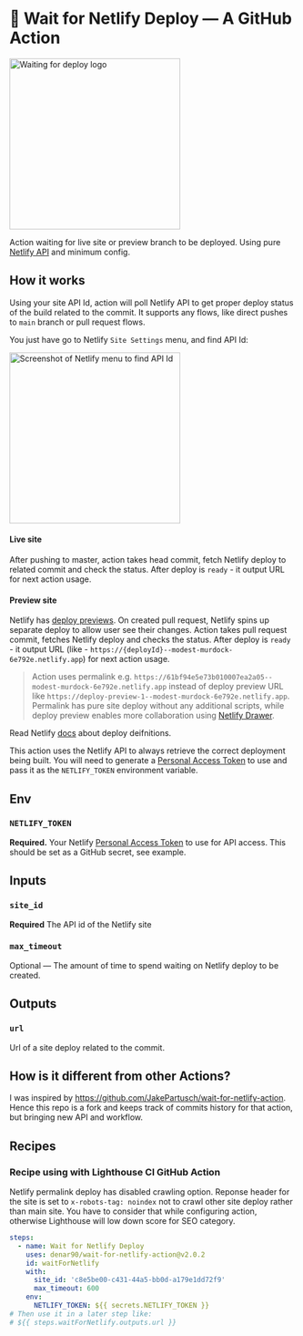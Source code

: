 # 🐢 Wait for Netlify Deploy — A GitHub Action

<img alt="Waiting for deploy logo" title="Waiting for deploy logo" width="300" src="https://user-images.githubusercontent.com/6231516/145876778-d6c79fff-4cb9-42f1-bb73-08ed33b06ba8.png"/>

Action waiting for live site or preview branch to be deployed.
Using pure [Netlify API](https://docs.netlify.com/api/get-started/) and minimum config.

## How it works

Using your site API Id, action will poll Netlify API to get proper deploy status of the build related to the commit.
It supports any flows, like direct pushes to `main` branch or pull request flows.

You just have go to Netlify `Site Settings` menu, and find API Id:

<img alt="Screenshot of Netlify menu to find API Id" title="Screenshot of Netlify menu to find API Id" width="300" src="https://user-images.githubusercontent.com/6231516/145878940-5261aa63-181d-4459-9a5f-3ecd8cfdc3c9.png"/>

#### Live site

After pushing to master, action takes head commit, fetch Netlify deploy to related commit and check the status. After deploy is `ready` - it output URL for next action usage.

#### Preview site

Netlify has [deploy previews](https://docs.netlify.com/site-deploys/deploy-previews/). On created pull request, Netlify spins up separate deploy to allow user see their changes. Action takes pull request commit, fetches Netlify deploy and checks the status. After deploy is `ready` - it output URL (like - `https://{deployId}--modest-murdock-6e792e.netlify.app`) for next action usage.

> Action uses permalink e.g. `https://61bf94e5e73b010007ea2a05--modest-murdock-6e792e.netlify.app` instead of deploy preview URL like `https://deploy-preview-1--modest-murdock-6e792e.netlify.app`.
> Permalink has pure site deploy without any additional scripts, while deploy preview enables more collaboration using [Netlify Drawer](https://docs.netlify.com/site-deploys/deploy-previews/#collaborative-deploy-previews).

Read Netlify [docs](https://docs.netlify.com/site-deploys/overview/#definitions) about deploy deifnitions.

This action uses the Netlify API to always retrieve the correct deployment being built. You will need to generate a [Personal Access Token](https://app.netlify.com/user/applications/personal) to use and pass it as the `NETLIFY_TOKEN` environment variable.

## Env

### `NETLIFY_TOKEN`

**Required.** Your Netlify [Personal Access Token](https://app.netlify.com/user/applications/personal) to use for API access. This should be set as a GitHub secret, see example.

## Inputs

### `site_id`

**Required** The API id of the Netlify site

### `max_timeout`

Optional — The amount of time to spend waiting on Netlify deploy to be created.

## Outputs

### `url`

Url of a site deploy related to the commit.

## How is it different from other Actions?

I was inspired by https://github.com/JakePartusch/wait-for-netlify-action.
Hence this repo is a fork and keeps track of commits history for that action, but bringing new API and workflow.

## Recipes

### Recipe using with Lighthouse CI GitHub Action

Netlify permalink deploy has disabled crawling option. Reponse header for the site is set to `x-robots-tag: noindex` not to crawl other site deploy rather than main site. You have to consider that while configuring action, otherwise Lighthouse will low down score for SEO category.

```yml
steps:
  - name: Wait for Netlify Deploy
    uses: denar90/wait-for-netlify-action@v2.0.2
    id: waitForNetlify
    with:
      site_id: 'c8e5be00-c431-44a5-bb0d-a179e1dd72f9'
      max_timeout: 600
    env:
      NETLIFY_TOKEN: ${{ secrets.NETLIFY_TOKEN }}
# Then use it in a later step like:
# ${{ steps.waitForNetlify.outputs.url }}
```
